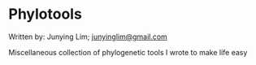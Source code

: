 Phylotools
==========
Written by: Junying Lim; junyinglim@gmail.com

Miscellaneous collection of phylogenetic tools I wrote to make life easy